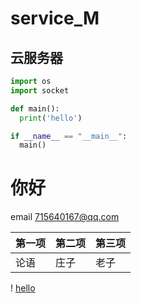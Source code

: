 # service_M
## 云服务器

``` python
import os
import socket

def main():
  print('hello')

if __name__ == "__main__":
  main()

```
# 你好

email <715640167@qq.com>

| 第一项 | 第二项 | 第三项 |
|---         |---        |---         |
|   论语   |   庄子   |   老子   |

! [hello](https://picx.zhimg.com/80/v2-40b7e81cf0baffbd5cfbdca85a72b169_1440w.webp?source=1940ef5c)
